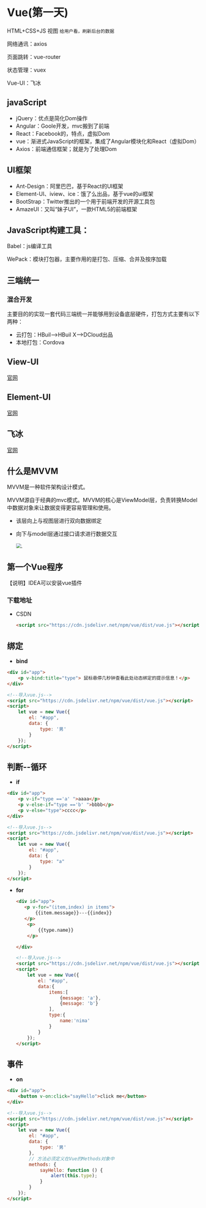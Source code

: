 # Vue(第一天)

HTML+CSS+JS 视图 `给用户看，刷新后台的数据`



网络通讯：axios

页面跳转：vue-router

状态管理：vuex

Vue-UI：飞冰



## javaScript

- jQuery：优点是简化Dom操作
- Angular：Goole开发，mvc搬到了前端
- React：Facebook的，特点，虚拟Dom
- vue：渐进式JavaScript的框架，集成了Angular模块化和React（虚拟Dom）
- Axios：前端通信框架；就是为了处理Dom



## UI框架

- Ant-Design：阿里巴巴，基于React的UI框架
- Element-UI、iview、ice：饿了么出品，基于vue的ui框架
- BootStrap：Twitter推出的一个用于前端开发的开源工具包
- AmazeUI：又叫“妹子UI”，一款HTML5的前端框架



## JavaScript构建工具：

Babel：js编译工具

WePack：模块打包器，主要作用的是打包、压缩、合并及按序加载



## 三端统一

### 混合开发

主要目的的实现一套代码三端统一并能够用到设备底层硬件，打包方式主要有以下两种：

- 云打包：HBuil-->HBuil X-->DCloud出品
- 本地打包：Cordova



## 	View-UI

[官网](https://www.uviewui.com/)



## Element-UI

[官网](https://element.eleme.cn/#/zh-CN)



## 飞冰

[官网](https://ice.work/)



## 什么是MVVM

MVVM是一种软件架构设计模式。

MVVM源自于经典的mvc模式。MVVM的核心是ViewModel层，负责转换Model中数据对象来让数据变得更容易管理和使用。

- 该层向上与视图层进行双向数据绑定

- 向下与model层通过接口请求进行数据交互

  <img src="D:\学习笔记\imge\vue.png" style="zoom:80%;" />.



## 第一个Vue程序

【说明】IDEA可以安装vue插件



### 下载地址

- CSDN

  ```html
  <script src="https://cdn.jsdelivr.net/npm/vue/dist/vue.js"></script>
  ```

 ## 绑定

- **bind**

```html
<div id="app">
    <p v-bind:title="type"> 鼠标悬停几秒钟查看此处动态绑定的提示信息！</p>
</div>

<!--导入vue.js-->
<script src="https://cdn.jsdelivr.net/npm/vue/dist/vue.js"></script>
<script>
    let vue = new Vue({
        el: "#app",
        data: {
            type: '男'
        }
    });
</script>	
```



## 判断--循环

- **if**

```html
<div id="app">
    <p v-if="type =='a' ">aaaa</p>
    <p v-else-if="type =='b' ">bbbb</p>
    <p v-else="type">cccc</p>
</div>

<!--导入vue.js-->
<script src="https://cdn.jsdelivr.net/npm/vue/dist/vue.js"></script>
<script>
    let vue = new Vue({
        el: "#app",
        data: {
            type: "a"
        }
    });
</script>
```

- **for**

  ```html
  <div id="app">
     <p v-for="(item,index) in items">
         {{item.message}}---{{index}}
     </p>
      <p>
          {{type.name}}
      </p>
  
  </div>
  
  <!--导入vue.js-->
  <script src="https://cdn.jsdelivr.net/npm/vue/dist/vue.js"></script>
  <script>
      let vue = new Vue({
          el: "#app",
          data:{
              items:[
                  {message: 'a'},
                  {message: 'b'}
              ],
              type:{
                  name:'nima'
              }
          }
      });
  </script>
  ```



## 事件

- **on**

```html
<div id="app">
    <button v-on:click="sayHello">click me</button>
</div>

<!--导入vue.js-->
<script src="https://cdn.jsdelivr.net/npm/vue/dist/vue.js"></script>
<script>
    let vue = new Vue({
        el: "#app",
        data: {
            type: '男'
        },
        // 方法必须定义在Vue的Methods对象中
        methods: {
            sayHello: function () {
                alert(this.type);
            }
        }
    });
</script>
```























